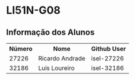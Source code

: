 ﻿
# LI51N-G08
## Informação dos Alunos

<table>
	<tr>
		<th>Número</th>
		<th>Nome</th>
		<th>Github User</th>
	</tr>
	<tr>
		<td>27226</td>
		<td>Ricardo Andrade</td>
		<td>isel-27226</td>
	</tr>
	<tr>
		<td>32186</td>
		<td>Luís Loureiro</td>
		<td>isel-32186</td>
	</tr>
<table>



